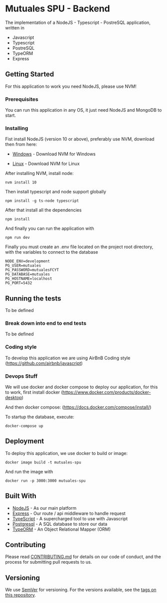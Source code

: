# Mutuales SPU - Backend

The implementation of a NodeJS - Typescript - PostreSQL application, written in
*   Javascript
*   Typescript
*   PostreSQL
*   TypeORM
*   Express

## Getting Started

For this application to work you need NodeJS, please use NVM!

### Prerequisites

You can run this application in any OS, it just need NodeJS and MongoDB to start.

### Installing

Fist install NodeJS (version 10 or above), preferably use NVM, download then from here:

* [Windows](https://github.com/coreybutler/nvm-windows) - Download NVM for Windows

* [Linux](https://github.com/creationix/nvm) - Download NVM for Linux

After installing NVM, install node:

```
nvm install 10
```

Then install typescript and node support globally

```
npm install -g ts-node typescript

```

After that install all the dependencies

```
npm install
```

And finally you can run the application with

```
npm run dev
```

Finally you must create an .env file located on the project root directory, with the variables to connect to the database
```
NODE_ENV=development
PG_USER=mutuales
PG_PASSWORD=mutualesFCYT
PG_DATABASE=mutuales
PG_HOSTNAME=localhost
PG_PORT=5432
```

## Running the tests

To be defined

### Break down into end to end tests

To be defined

### Coding style

To develop this application we are using AirBnB Coding style (https://github.com/airbnb/javascript) 

### Devops Stuff

We will use docker and docker compose to deploy our application, for this to work, first install docker (https://www.docker.com/products/docker-desktop)

And then docker compose: (https://docs.docker.com/compose/install/)

To startup the database, execute:

```
docker-compose up
```



## Deployment

To deploy this application, we use docker to build or image:

```
docker image build -t mutuales-spu
```

And run the image with

```
docker run -p 3000:3000 mutuales-spu
```

## Built With

* [NodeJS](http://nodejs.org/) - As our main platform
* [Express](https://expressjs.com/) - Our route / api middleware to handle request
* [TypeScript](https://www.typescriptlang.org/) - A supercharged tool to use with Javascript
* [Postgresql](https://www.postgresql.com/) - A SQL database to store our data
* [TypeORM](https://github.com/typeorm/typeorm/) - An Object Relational Mapper (ORM)


## Contributing

Please read [CONTRIBUTING.md](https://gist.github.com/PurpleBooth/b24679402957c63ec426) for details on our code of conduct, and the process for submitting pull requests to us.

## Versioning

We use [SemVer](http://semver.org/) for versioning. For the versions available, see the [tags on this repository](https://github.com/your/project/tags). 